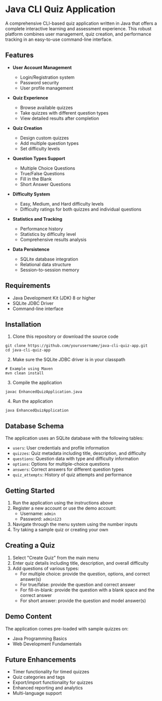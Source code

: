 # Java CLI Quiz Application
A comprehensive CLI-based quiz application written in Java that offers a complete interactive learning and assessment experience. This robust platform combines user management, quiz creation, and performance tracking in an easy-to-use command-line interface.

## Features

- **User Account Management**
  - Login/Registration system
  - Password security
  - User profile management
  
- **Quiz Experience**
  - Browse available quizzes
  - Take quizzes with different question types
  - View detailed results after completion
  
- **Quiz Creation**
  - Design custom quizzes
  - Add multiple question types
  - Set difficulty levels
  
- **Question Types Support**
  - Multiple Choice Questions
  - True/False Questions
  - Fill in the Blank
  - Short Answer Questions
  
- **Difficulty System**
  - Easy, Medium, and Hard difficulty levels
  - Difficulty ratings for both quizzes and individual questions
  
- **Statistics and Tracking**
  - Performance history
  - Statistics by difficulty level
  - Comprehensive results analysis
  
- **Data Persistence**
  - SQLite database integration
  - Relational data structure
  - Session-to-session memory

## Requirements

- Java Development Kit (JDK) 8 or higher
- SQLite JDBC Driver
- Command-line interface

## Installation

1. Clone this repository or download the source code
```
git clone https://github.com/yourusername/java-cli-quiz-app.git
cd java-cli-quiz-app
```

2. Make sure the SQLite JDBC driver is in your classpath
```
# Example using Maven
mvn clean install
```

3. Compile the application
```
javac EnhancedQuizApplication.java
```

4. Run the application
```
java EnhancedQuizApplication
```

## Database Schema

The application uses an SQLite database with the following tables:
- `users`: User credentials and profile information
- `quizzes`: Quiz metadata including title, description, and difficulty
- `questions`: Question data with type and difficulty information
- `options`: Options for multiple-choice questions
- `answers`: Correct answers for different question types
- `quiz_attempts`: History of quiz attempts and performance

## Getting Started

1. Run the application using the instructions above
2. Register a new account or use the demo account:
   - Username: `admin`
   - Password: `admin123`
3. Navigate through the menu system using the number inputs
4. Try taking a sample quiz or creating your own

## Creating a Quiz

1. Select "Create Quiz" from the main menu
2. Enter quiz details including title, description, and overall difficulty
3. Add questions of various types:
   - For multiple choice: provide the question, options, and correct answer(s)
   - For true/false: provide the question and correct answer
   - For fill-in-blank: provide the question with a blank space and the correct answer
   - For short answer: provide the question and model answer(s)

## Demo Content

The application comes pre-loaded with sample quizzes on:
- Java Programming Basics
- Web Development Fundamentals

## Future Enhancements

- Timer functionality for timed quizzes
- Quiz categories and tags
- Export/import functionality for quizzes
- Enhanced reporting and analytics
- Multi-language support

